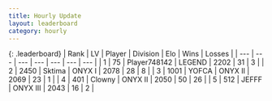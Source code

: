 ```yaml
---
title: Hourly Update
layout: leaderboard
category: hourly
---
```


{: .leaderboard}
| Rank | LV | Player | Division | Elo | Wins | Losses |
| --- | --- | --- | --- | --- | --- | --- |
| <span data-change="0">1</span> | 75 | <span title="ID: 748142">Player748142</span> | LEGEND | <span data-change="0">2202</span> | <span data-change="0">31</span> | <span data-change="0">3</span> |
| <span data-change="0">2</span> | 2450 | <span title="ID: 353063">Sktima</span> | ONYX I | <span data-change="0">2078</span> | <span data-change="0">28</span> | <span data-change="0">8</span> |
| <span data-change="0">3</span> | 1001 | <span title="ID: 650820">YOFCA</span> | ONYX II | <span data-change="0">2069</span> | <span data-change="0">23</span> | <span data-change="0">1</span> |
| <span data-change="0">4</span> | 401 | <span title="ID: 651981">Clowny</span> | ONYX II | <span data-change="0">2050</span> | <span data-change="0">50</span> | <span data-change="0">26</span> |
| <span data-change="0">5</span> | 512 | <span title="ID: 488585">JEFFF</span> | ONYX III | <span data-change="0">2043</span> | <span data-change="0">16</span> | <span data-change="0">2</span> |